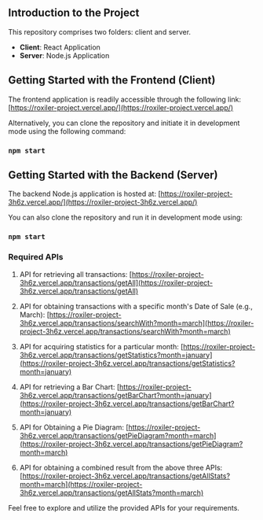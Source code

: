 ## Introduction to the Project

This repository comprises two folders: client and server.
- **Client**: React Application
- **Server**: Node.js Application

## Getting Started with the Frontend (Client)

The frontend application is readily accessible through the following link:
[https://roxiler-project.vercel.app/](https://roxiler-project.vercel.app/)

Alternatively, you can clone the repository and initiate it in development mode using the following command:
### `npm start`

## Getting Started with the Backend (Server)

The backend Node.js application is hosted at:
[https://roxiler-project-3h6z.vercel.app/](https://roxiler-project-3h6z.vercel.app/)

You can also clone the repository and run it in development mode using:
### `npm start`

### Required APIs

1. API for retrieving all transactions:
[https://roxiler-project-3h6z.vercel.app/transactions/getAll](https://roxiler-project-3h6z.vercel.app/transactions/getAll)

2. API for obtaining transactions with a specific month's Date of Sale (e.g., March):
[https://roxiler-project-3h6z.vercel.app/transactions/searchWith?month=march](https://roxiler-project-3h6z.vercel.app/transactions/searchWith?month=march)

3. API for acquiring statistics for a particular month:
[https://roxiler-project-3h6z.vercel.app/transactions/getStatistics?month=january](https://roxiler-project-3h6z.vercel.app/transactions/getStatistics?month=january)

4. API for retrieving a Bar Chart:
[https://roxiler-project-3h6z.vercel.app/transactions/getBarChart?month=january](https://roxiler-project-3h6z.vercel.app/transactions/getBarChart?month=january)

5. API for Obtaining a Pie Diagram:
[https://roxiler-project-3h6z.vercel.app/transactions/getPieDiagram?month=march](https://roxiler-project-3h6z.vercel.app/transactions/getPieDiagram?month=march)

6. API for obtaining a combined result from the above three APIs:
[https://roxiler-project-3h6z.vercel.app/transactions/getAllStats?month=march](https://roxiler-project-3h6z.vercel.app/transactions/getAllStats?month=march)

Feel free to explore and utilize the provided APIs for your requirements.
